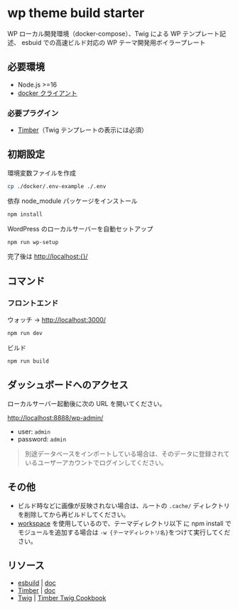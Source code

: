 # wp theme build starter

WP ローカル開発環境（docker-compose）、Twig による WP テンプレート記述、 esbuid での高速ビルド対応の WP テーマ開発用ボイラープレート

## 必要環境

- Node.js >=16
- [docker クライアント](https://www.docker.com/get-started)

### 必要プラグイン

- [Timber](https://ja.wordpress.org/plugins/timber-library/)（Twig テンプレートの表示には必須）

## 初期設定

環境変数ファイルを作成

```sh
cp ./docker/.env-example ./.env
```

依存 node_module パッケージをインストール

```sh
npm install
```

WordPress のローカルサーバーを自動セットアップ

```sh
npm run wp-setup
```

完了後は <http://localhost:{}/>

## コマンド

### フロントエンド

ウォッチ -> <http://localhost:3000/>

```sh
npm run dev
```

ビルド

```sh
npm run build
```

## ダッシュボードへのアクセス

ローカルサーバー起動後に次の URL を開いてください。

<http://localhost:8888/wp-admin/>

- user: `admin`
- password: `admin`

> 別途データベースをインポートしている場合は、そのデータに登録されているユーザーアカウントでログインしてください。

## その他

- ビルド時などに画像が反映されない場合は、ルートの `.cache/` ディレクトリを削除してから再ビルドしてください。
- [workspace](https://docs.npmjs.com/cli/v7/using-npm/workspaces) を使用しているので、テーマディレクトリ以下
  に npm install でモジュールを追加する場合は `-w {テーマディレクトリ名}`をつけて実行してください。

## リソース

- [esbuild](https://github.com/evanw/esbuild) | [doc](https://esbuild.github.io/)
- [Timber](https://github.com/timber/timber) | [doc](https://timber.github.io/docs/)
- [Twig](https://twig.symfony.com/doc/2.x/index.html) | [Timber Twig Cookbook](https://timber.github.io/docs/guides/cookbook-twig/)
